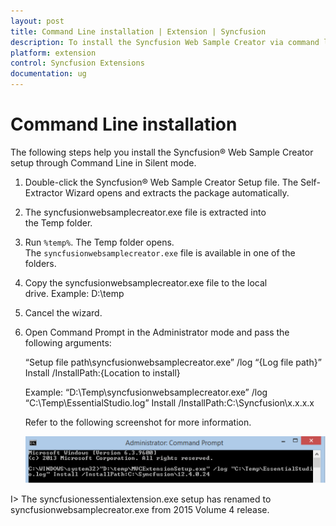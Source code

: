 ```yaml
---
layout: post
title: Command Line installation | Extension | Syncfusion
description: To install the Syncfusion Web Sample Creator via command line, follow these simple steps for setup.
platform: extension
control: Syncfusion Extensions
documentation: ug
---
```


# Command Line installation

The following steps help you install the Syncfusion® Web Sample Creator setup through Command Line in Silent mode.

1. Double-click the Syncfusion® Web Sample Creator Setup file. The Self-Extractor Wizard opens and extracts the package automatically.
2. The syncfusionwebsamplecreator.exe file is extracted into the Temp folder.
3. Run `%temp%`. The Temp folder opens. The `syncfusionwebsamplecreator.exe` file is available in one of the folders.
4. Copy the syncfusionwebsamplecreator.exe file to the local drive. Example: D:\temp
5. Cancel the wizard.
6. Open Command Prompt in the Administrator mode and pass the following arguments:
  
   “Setup file path\syncfusionwebsamplecreator.exe” /log “{Log file path}” Install /InstallPath:{Location to install}
   
   Example: “D:\Temp\syncfusionwebsamplecreator.exe” /log “C:\Temp\EssentialStudio.log” Install /InstallPath:C:\Syncfusion\x.x.x.x

   Refer to the following screenshot for more information.

   ![Command line arguments to install Syncfusion web sample creator from command prompt](Command-Line-installation_images/Command-Line-installation-img1.png)

I> The syncfusionessentialextension.exe setup has renamed to syncfusionwebsamplecreator.exe from 2015 Volume 4 release.